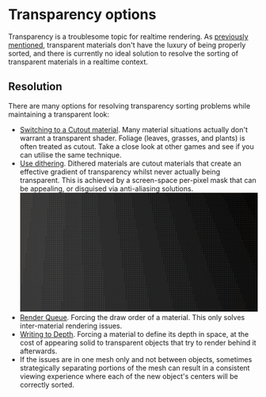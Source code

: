 # Transparency options

Transparency is a troublesome topic for realtime rendering. As [previously mentioned](Transparent%20Materials.md), transparent materials don't have the luxury of being properly sorted, and there is currently no ideal solution to resolve the sorting of transparent materials in a realtime context.

## Resolution
There are many options for resolving transparency sorting problems while maintaining a transparent look:  

- [Switching to a Cutout material](Transparent%20To%20Cutout.md). Many material situations actually don't warrant a transparent shader. Foliage (leaves, grasses, and plants) is often treated as cutout. Take a close look at other games and see if you can utilise the same technique.  
- [Use dithering](Dithered%20Materials.md). Dithered materials are cutout materials that create an effective gradient of transparency whilst never actually being transparent. This is achieved by a screen-space per-pixel mask that can be appealing, or disguised via anti-aliasing solutions.  
![Dithering](dithering.png)
- [Render Queue](Render%20Queue.md). Forcing the draw order of a material. This only solves inter-material rendering issues.
- [Writing to Depth](Depth%20Rendering.md). Forcing a material to define its depth in space, at the cost of appearing solid to transparent objects that try to render behind it afterwards.  
- If the issues are in one mesh only and not between objects, sometimes strategically separating portions of the mesh can result in a consistent viewing experience where each of the new object's centers will be correctly sorted.
